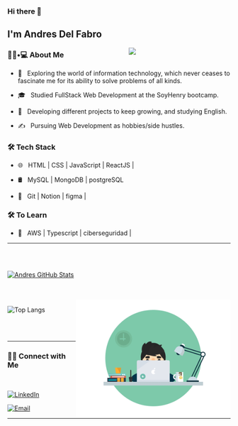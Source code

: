 ### Hi there 👋<h2> I'm Andres Del Fabro</h2>

<img align='right' src="https://media.giphy.com/media/M9gbBd9nbDrOTu1Mqx/giphy.gif" width="230">

<h3> 👨🏻•💻 About Me </h3>



- 🤔 &nbsp; Exploring the world of information technology, which never ceases to fascinate me for its ability to solve problems of all kinds.

- 🎓 &nbsp; Studied FullStack Web Development at the SoyHenry bootcamp.

- 🌱 &nbsp; Developing different projects to keep growing, and studying English.

- ✍️ &nbsp; Pursuing Web Development as hobbies/side hustles.



<h3>🛠 Tech Stack</h3>


- 🌐 &nbsp; HTML | CSS | JavaScript | ReactJS | 

- 🛢 &nbsp; MySQL | MongoDB | postgreSQL

- 🔧 &nbsp; Git | Notion | figma | 


<h3>🛠 To Learn</h3>

- 🔧 &nbsp; AWS | Typescript | ciberseguridad |

<hr>



<br/><br/>

[![Andres GitHub Stats](https://github-readme-stats.vercel.app/api?username=Secterum&show_icons=true)](https://github.com/Secterum)

<br/>

<br/>

<img src="https://github.com/nirala69/nirala69/blob/master/70804f7e25b11f29db904f2fa7b4cd9d.gif" width="350" align='right'>

![Top Langs](https://github-readme-stats.vercel.app/api/top-langs/?username=shivam0110&show_icons=true)

<br><br>



<hr>



<h3> 🤝🏻 Connect with Me </h3>

<br>



<p align="center">

<!-- <a href="https://shivammalpani.netlify.app/"><img alt="Website" src="https://img.shields.io/badge/shivammalpani.netlify.app-black?style=flat-square&logo=google-chrome"></a> -->

<a href="https://www.linkedin.com/in/andres-delfabro/"><img alt="LinkedIn" src="https://img.shields.io/badge/LinkedIn-Andres%20DelFabro-blue?style=flat-square&logo=linkedin"></a>

<!-- <a href="https://www.instagram.com/i__disbalance/"><img alt="Instagram" src="https://img.shields.io/badge/Instagram-i__disbalance-black?style=flat-square&logo=instagram"></a> -->

<a href="mailto:andresdelfabro99@gmail.com"><img alt="Email" src="https://img.shields.io/badge/Email-andresdelfabro99@gmail.com-blue?style=flat-square&logo=gmail"></a>

</p>




<!-- 
![Visitor count](https://visitor-badge.laobi.icu/badge?page_id=shivam0110.shivam0110)   <img src="https://media.giphy.com/media/dxn6fRlTIShoeBr69N/giphy.gif" width="30">
 -->




<hr>
<!--
**Secterum/secterum** is a ✨ _special_ ✨ repository because its `README.md` (this file) appears on your GitHub profile.

Here are some ideas to get you started:

- 🔭 I’m currently working on ...
- 🌱 I’m currently learning ...
- 👯 I’m looking to collaborate on ...
- 🤔 I’m looking for help with ...
- 💬 Ask me about ...
- 📫 How to reach me: ...
- 😄 Pronouns: ...
- ⚡ Fun fact: ...
-->
